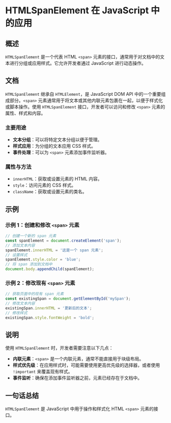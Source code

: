 <!--
Meta Description: # HTMLSpanElement 在 JavaScript 中的应用 ## 概述 `HTMLSpanElement` 是一个代表 HTML `<span>` 元素的接口，通常用于对文档中的文本进行分组或应用样式。它允许开发者通过 JavaScript 进行动态操作。 ## 文档 `HTMLSpan...
Meta Keywords: span, htmlspanelement, javascript, spanelement, html
-->

# HTMLSpanElement 在 JavaScript 中的应用

## 概述
`HTMLSpanElement` 是一个代表 HTML `<span>` 元素的接口，通常用于对文档中的文本进行分组或应用样式。它允许开发者通过 JavaScript 进行动态操作。

## 文档
`HTMLSpanElement` 继承自 `HTMLElement`，是 JavaScript DOM API 中的一个重要组成部分。`<span>` 元素通常用于将文本或其他内联元素包裹在一起，以便于样式化或脚本操作。使用 `HTMLSpanElement` 接口，开发者可以访问和修改 `<span>` 元素的属性、样式和内容。

### 主要用途
- **文本分组**：可以将特定文本分组以便于管理。
- **样式应用**：为分组的文本应用 CSS 样式。
- **事件处理**：可以为 `<span>` 元素添加事件监听器。

### 属性与方法
- `innerHTML`：获取或设置元素的 HTML 内容。
- `style`：访问元素的 CSS 样式。
- `className`：获取或设置元素的类名。

## 示例
### 示例 1：创建和修改 `<span>` 元素
```javascript
// 创建一个新的 span 元素
const spanElement = document.createElement('span');
// 添加文本内容
spanElement.innerHTML = '这是一个 span 元素';
// 设置样式
spanElement.style.color = 'blue';
// 将 span 添加到文档中
document.body.appendChild(spanElement);
```

### 示例 2：修改现有 `<span>` 元素
```javascript
// 获取页面中的现有 span 元素
const existingSpan = document.getElementById('mySpan');
// 修改文本内容
existingSpan.innerHTML = '更新后的文本';
// 修改样式
existingSpan.style.fontWeight = 'bold';
```

## 说明
使用 `HTMLSpanElement` 时，开发者需要注意以下几点：
- **内联元素**：`<span>` 是一个内联元素，通常不能直接用于块级布局。
- **样式优先级**：在应用样式时，可能需要使用更高优先级的选择器，或者使用 `!important` 来覆盖现有样式。
- **事件监听**：确保在添加事件监听器之前，元素已经存在于文档中。

## 一句话总结
`HTMLSpanElement` 是 JavaScript 中用于操作和样式化 HTML `<span>` 元素的接口。